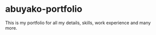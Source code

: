 # abuyako-portfolio
This is my portfolio for all my details, skills, work experience and many more.

